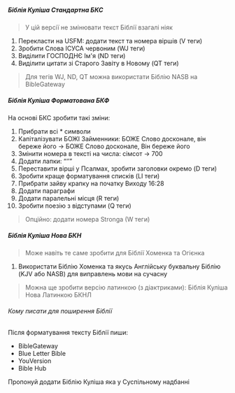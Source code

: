 ##### Біблія Куліша Стандартна БКС

> У цій версії не змінювати текст Біблії взагалі ніяк

1. Перекласти на USFM: додати текст та номера віршів (V теги)
2. Зробити Слова ІСУСА червоним (WJ теги)
3. Виділити ГОСПОДНЄ Ім'я (ND теги)
4. Виділити цитати зі Старого Завіту в Новому (QT теги)

> Для тегів WJ, ND, QT можна використати Біблію NASB на BibleGateway

##### Біблія Куліша Форматована БКФ

На основі БКС зробити такі зміни:

1. Прибрати всі \* символи
2. Капіталізувати БОЖІ Займенники: БОЖЕ Слово досконале, він береже його -> БОЖЕ Слово досконале, Він береже його
3. Змінити номера в тексті на числа: сімсот -> 700
4. Додати лапки: “‘’”
5. Переставити вірші у Псалмах, зробити заголовки окремо (D теги)
6. Зробити краще форматування списків (LI теги)
7. Прибрати зайву крапку на початку Виходу 16:28
8. Додати параграфи
9. Додати паралельні місця (R теги)
10. Зробити поезію з відступами (Q теги)

> Опційно: додати номера Stronga (W теги)

##### Біблія Куліша Нова БКН

> Може навіть те саме зробити для Біблії Хоменка та Огієнка

1. Використати Біблію Хоменка та якусь Англійську буквальну Біблію (KJV або NASB) для виправлень мови на сучасну

> Можна ще зробити версію латинкою (з діактриками): Біблія Куліша Нова Латинкою БКНЛ

###### Кому писати для поширення Біблії

Після форматування тексту Біблії пиши:

- BibleGateway
- Blue Letter Bible 
- YouVersion 
- Bible Hub 

Пропонуй додати Біблію Куліша яка у Суспільному надбанні
